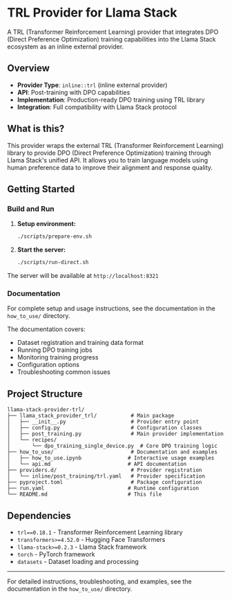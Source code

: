 # TRL Provider for Llama Stack

A TRL (Transformer Reinforcement Learning) provider that integrates DPO (Direct Preference Optimization) training capabilities into the Llama Stack ecosystem as an inline external provider.

## Overview

- **Provider Type**: `inline::trl` (inline external provider)
- **API**: Post-training with DPO capabilities  
- **Implementation**: Production-ready DPO training using TRL library
- **Integration**: Full compatibility with Llama Stack protocol

## What is this?

This provider wraps the external TRL (Transformer Reinforcement Learning) library to provide DPO (Direct Preference Optimization) training through Llama Stack's unified API. It allows you to train language models using human preference data to improve their alignment and response quality.

## Getting Started

### Build and Run

1. **Setup environment:**
   ```bash
   ./scripts/prepare-env.sh
   ```

2. **Start the server:**
   ```bash
   ./scripts/run-direct.sh
   ```

The server will be available at `http://localhost:8321`

### Documentation

For complete setup and usage instructions, see the documentation in the `how_to_use/` directory.

The documentation covers:

- Dataset registration and training data format
- Running DPO training jobs
- Monitoring training progress
- Configuration options
- Troubleshooting common issues

## Project Structure

```
llama-stack-provider-trl/
├── llama_stack_provider_trl/           # Main package
│   ├── __init__.py                     # Provider entry point
│   ├── config.py                       # Configuration classes  
│   ├── post_training.py                # Main provider implementation
│   └── recipes/
│       └── dpo_training_single_device.py  # Core DPO training logic
├── how_to_use/                         # Documentation and examples
│   ├── how_to_use.ipynb               # Interactive usage examples
│   └── api.md                         # API documentation
├── providers.d/                        # Provider registration
│   └── inline/post_training/trl.yaml   # Provider specification
├── pyproject.toml                      # Package configuration
├── run.yaml                           # Runtime configuration
└── README.md                          # This file
```

## Dependencies

- `trl==0.18.1` - Transformer Reinforcement Learning library
- `transformers>=4.52.0` - Hugging Face Transformers
- `llama-stack>=0.2.3` - Llama Stack framework
- `torch` - PyTorch framework
- `datasets` - Dataset loading and processing

---

For detailed instructions, troubleshooting, and examples, see the documentation in the `how_to_use/` directory. 
